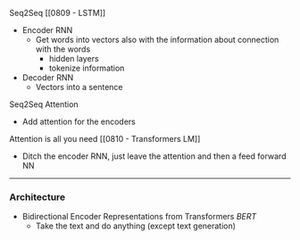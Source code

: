 Seq2Seq
[[0809 - LSTM]]
- Encoder RNN 
	- Get words into vectors also with the information about connection with the words
		- hidden layers
		- tokenize information
- Decoder RNN
	- Vectors into a sentence

Seq2Seq Attention
- Add attention for the encoders

Attention is all you need
[[0810 - Transformers LM]]
- Ditch the encoder RNN, just leave the attention and then a feed forward NN

___
### Architecture
- Bidirectional Encoder Representations from Transformers *BERT*
	- Take the text and do anything (except text generation)